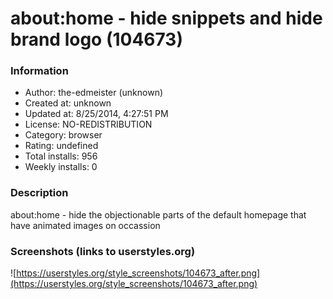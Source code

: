# about:home - hide snippets and hide brand logo (104673)

### Information
- Author: the-edmeister (unknown)
- Created at: unknown
- Updated at: 8/25/2014, 4:27:51 PM
- License: NO-REDISTRIBUTION
- Category: browser
- Rating: undefined
- Total installs: 956
- Weekly installs: 0


### Description
about:home - hide the objectionable parts of the default homepage that have animated images on occassion


### Screenshots (links to userstyles.org)
![https://userstyles.org/style_screenshots/104673_after.png](https://userstyles.org/style_screenshots/104673_after.png)


